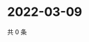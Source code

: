 # 2022-03-09

共 0 条

<!-- BEGIN WEIBO -->
<!-- 最后更新时间 Wed Mar 09 2022 20:25:40 GMT+0800 (China Standard Time) -->

<!-- END WEIBO -->
